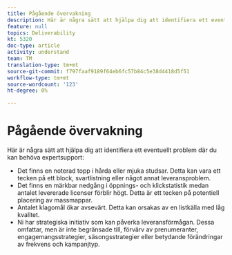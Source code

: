 ```yaml
---
title: Pågående övervakning
description: Här är några sätt att hjälpa dig att identifiera ett eventuellt problem där du kan behöva experthjälp
feature: null
topics: Deliverability
kt: 5320
doc-type: article
activity: understand
team: TM
translation-type: tm+mt
source-git-commit: f797faaf9189f64eb6fc57b84c5e38d4418d5f51
workflow-type: tm+mt
source-wordcount: '123'
ht-degree: 0%

---
```



# Pågående övervakning

Här är några sätt att hjälpa dig att identifiera ett eventuellt problem där du kan behöva expertsupport:

* Det finns en noterad topp i hårda eller mjuka studsar. Detta kan vara ett tecken på ett block, svartlistning eller något annat leveransproblem.
* Det finns en märkbar nedgång i öppnings- och klickstatistik medan antalet levererade licenser förblir högt. Detta är ett tecken på potentiell placering av massmappar.
* Antalet klagomål ökar avsevärt. Detta kan orsakas av en listkälla med låg kvalitet.
* Ni har strategiska initiativ som kan påverka leveransförmågan. Dessa omfattar, men är inte begränsade till, förvärv av prenumeranter, engagemangsstrategier, säsongsstrategier eller betydande förändringar av frekvens och kampanjtyp.
